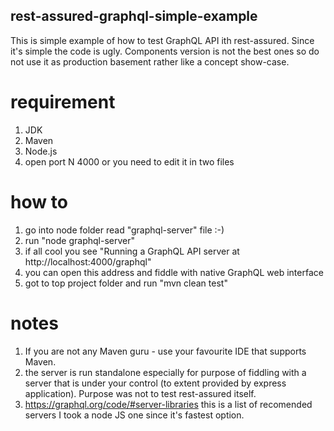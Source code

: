 
## rest-assured-graphql-simple-example

This is simple example of how to test GraphQL API ith rest-assured.
Since it's simple the code is ugly. Components version is not the best ones
so do not use it as production basement rather like a concept show-case.

# requirement
1. JDK
2. Maven
3. Node.js
4. open port N 4000 or you need to edit it in two files

# how to
1. go into node folder read "graphql-server" file :-)
2. run "node graphql-server"
3. if all cool you see "Running a GraphQL API server at http://localhost:4000/graphql"
4. you can open this address and fiddle with native GraphQL web interface
5. got to top project folder and run "mvn clean test"

# notes 
1. If you are not any Maven guru - use your favourite IDE that supports Maven. 
2. the server is run standalone especially for purpose of fiddling with a server that is 
under your control (to extent provided by express application). Purpose was not to test 
rest-assured itself.
3. https://graphql.org/code/#server-libraries this is a list of recomended servers
I took a node JS one since it's fastest option.




